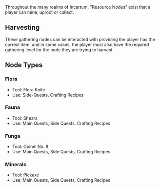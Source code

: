 Throughout the many realms of Incartum, "Resource Nodes" exist that a player can mine, uproot or collect.

## Harvesting
These gathering nodes can be interacted with providing the player has the correct item, and in some cases, the player must also have the required gathering level for the node they are trying to harvest.


## Node Types
### Flora
- Tool: Flora Knife
- Use: Side-Quests, Crafting Recipes

### Fauna
- Tool: Shears
- Use: Main Quests, Side Quests, Crafting Recipes

### Funga
- Tool: Opinel No. 8
- Use: Main Quests, Side Quests, Crafting Recipes

### Minerals
- Tool: Pickaxe
- Use: Main Quests, Side Quests, Crafting Recipes

